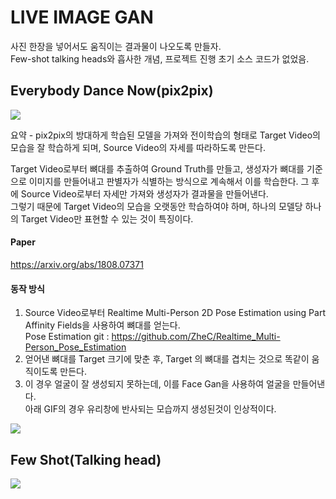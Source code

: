 # LIVE IMAGE GAN  
사진 한장을 넣어서도 움직이는 결과물이 나오도록 만들자.  
Few-shot talking heads와 흡사한 개념, 프로젝트 진행 초기 소스 코드가 없었음.  
## Everybody Dance Now(pix2pix)  
<img src="https://user-images.githubusercontent.com/41245985/68099809-eeeeeb80-ff07-11e9-891e-553d238bedc8.png">  

요약 - pix2pix의 방대하게 학습된 모델을 가져와 전이학습의 형태로 Target Video의 모습을 잘 학습하게 되며, Source Video의 자세를 따라하도록 만든다.  

Target Video로부터 뼈대를 추출하여 Ground Truth를 만들고, 생성자가 뼈대를 기준으로 이미지를 만들어내고 판별자가 식별하는 방식으로 계속해서 이를 학습한다.
그 후에 Source Video로부터 자세만 가져와 생성자가 결과물을 만들어낸다.  
그렇기 때문에 Target Video의 모습을 오랫동안 학습하여야 하며, 하나의 모델당 하나의 Target Video만 표현할 수 있는 것이 특징이다.  
#### Paper  
<a href="https://arxiv.org/abs/1808.07371">https://arxiv.org/abs/1808.07371</a>  
#### 동작 방식  
1. Source Video로부터 Realtime Multi-Person 2D Pose Estimation using Part Affinity Fields을 사용하여 뼈대를 얻는다.  
Pose Estimation git : <a href="https://github.com/ZheC/Realtime_Multi-Person_Pose_Estimation">https://github.com/ZheC/Realtime_Multi-Person_Pose_Estimation</a>  
2. 얻어낸 뼈대를 Target 크기에 맞춘 후, Target 의 뼈대를 겹치는 것으로 똑같이 움직이도록 만든다.  
3. 이 경우 얼굴이 잘 생성되지 못하는데, 이를 Face Gan을 사용하여 얼굴을 만들어낸다.  
아래 GIF의 경우 유리창에 반사되는 모습까지 생성된것이 인상적이다.  
<img src="https://user-images.githubusercontent.com/41245985/68099825-0332e880-ff08-11e9-834e-5a966f3e1c5e.gif">  

## Few Shot(Talking head)
<img src="https://user-images.githubusercontent.com/41245985/68099948-b13e9280-ff08-11e9-930d-9cfe3b33d9e7.png">  
